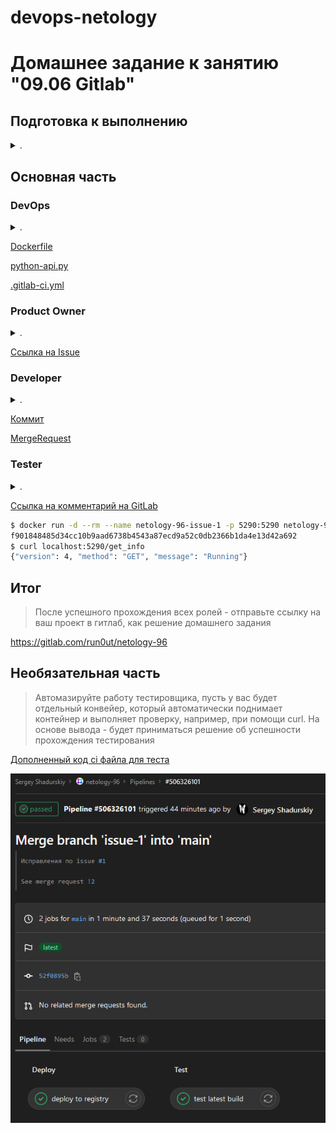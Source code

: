 devops-netology
===============

# Домашнее задание к занятию "09.06 Gitlab"

</details>  

## Подготовка к выполнению

<details><summary>.</summary>

1. Необходимо [зарегистрироваться](https://about.gitlab.com/free-trial/)
2. Создайте свой новый проект
3. Создайте новый репозиторий в gitlab, наполните его [файлами](./repository)
4. Проект должен быть публичным, остальные настройки по желанию

</details>

## Основная часть

<!-- <details><summary>.</summary> -->

### DevOps

<details><summary>.</summary>

В репозитории содержится код проекта на python. Проект - RESTful API сервис. Ваша задача автоматизировать сборку образа с выполнением python-скрипта:
1. Образ собирается на основе [centos:7](https://hub.docker.com/_/centos?tab=tags&page=1&ordering=last_updated)
2. Python версии не ниже 3.7
3. Установлены зависимости: `flask` `flask-jsonpify` `flask-restful`
4. Создана директория `/python_api`
5. Скрипт из репозитория размещён в /python_api
6. Точка вызова: запуск скрипта
7. Если сборка происходит на ветке `master`: Образ должен пушится в docker registry вашего gitlab `python-api:latest`, иначе этот шаг нужно пропустить

</details>

[Dockerfile](https://gitlab.com/run0ut/netology-96/-/blob/main/Dockerfile)

[python-api.py](https://gitlab.com/run0ut/netology-96/-/blob/main/python-api.py)

[.gitlab-ci.yml](https://gitlab.com/run0ut/netology-96/-/blob/main/.gitlab-ci.yml#L1:L25)

### Product Owner

<details><summary>.</summary>

Вашему проекту нужна бизнесовая доработка: необходимо поменять JSON ответа на вызов метода GET `/rest/api/get_info`, необходимо создать Issue в котором указать:
1. Какой метод необходимо исправить
2. Текст с `{ "message": "Already started" }` на `{ "message": "Running"}`
3. Issue поставить label: feature

![Скриншот созданного issue на GitLab](media/96-product-owneri-issue.png)

</details>

[Ссылка на Issue](https://gitlab.com/run0ut/netology-96/-/issues/1)


### Developer

<details><summary>.</summary>

Вам пришел новый Issue на доработку, вам необходимо:
1. Создать отдельную ветку, связанную с этим issue
2. Внести изменения по тексту из задания
3. Подготовить Merge Requst, влить необходимые изменения в `master`, проверить, что сборка прошла успешно

![Скриншот удачной сборки после изменений](media/96-developer-build-success.png)

</details>

[Коммит](https://gitlab.com/run0ut/netology-96/-/commit/c15b14750c03322f763267de29c0e9d0dd8497e7)

[MergeRequest](https://gitlab.com/run0ut/netology-96/-/merge_requests/2)

### Tester

<details><summary>.</summary>

Разработчики выполнили новый Issue, необходимо проверить валидность изменений:
1. Поднять докер-контейнер с образом `python-api:latest` и проверить возврат метода на корректность
2. Закрыть Issue с комментарием об успешности прохождения, указав желаемый результат и фактически достигнутый

![Скриншот комментария "тестера"](media/96-tester-comment.png)

</details>  

[Ссылка на комментарий на GitLab](https://gitlab.com/run0ut/netology-96/-/issues/1#note_896535862)

```bash
$ docker run -d --rm --name netology-96-issue-1 -p 5290:5290 netology-96:latest
f901848485d34cc10b9aad6738b4543a87ecd9a52c0db2366b1da4e13d42a692
$ curl localhost:5290/get_info
{"version": 4, "method": "GET", "message": "Running"}
```

## Итог

> После успешного прохождения всех ролей - отправьте ссылку на ваш проект в гитлаб, как решение домашнего задания

https://gitlab.com/run0ut/netology-96

## Необязательная часть


> Автомазируйте работу тестировщика, пусть у вас будет отдельный конвейер, который автоматически поднимает контейнер и выполняет проверку, например, при помощи curl. На основе вывода - будет приниматься решение об успешности прохождения тестирования

[Дополненный код ci файла для теста](https://gitlab.com/run0ut/netology-96/-/blob/main/.gitlab-ci.yml#L26-L36)

![Результат выполнения пайплайна](media/96-autotest-pass.png)